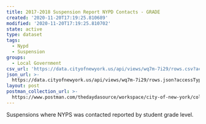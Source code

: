 ```yaml
---
title: 2017-2018 Suspension Report NYPD Contacts - GRADE
created: '2020-11-20T17:19:25.810689'
modified: '2020-11-20T17:19:25.810702'
state: active
type: dataset
tags:
  - Nypd
  - Suspension
groups:
  - Local Government
csv_url: 'https://data.cityofnewyork.us/api/views/wq7m-7i29/rows.csv?accessType=DOWNLOAD'
json_url: >-
  https://data.cityofnewyork.us/api/views/wq7m-7i29/rows.json?accessType=DOWNLOAD
layout: post
postman_collection_url: >-
  https://www.postman.com/thedaydasource/workspace/city-of-new-york/collection/15909983-f3fc44d1-5c78-44bd-b837-cec1a9700d8a
---
```

Suspensions where NYPS was contacted reported by student grade level.
